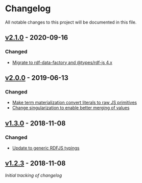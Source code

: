 # Changelog
All notable changes to this project will be documented in this file.

<a name="v2.1.0"></a>
## [v2.1.0](https://github.com/rubensworks/sparqljson-to-tree.js/compare/v1.3.0...v2.1.0) - 2020-09-16

### Changed
* [Migrate to rdf-data-factory and @types/rdf-js 4.x](https://github.com/rubensworks/sparqljson-to-tree.js/commit/98d02bf6973dedaae0837f7e641838cce13a8936)

<a name="v2.0.0"></a>
## [v2.0.0](https://github.com/rubensworks/sparqljson-to-tree.js/compare/v1.3.0...v2.0.0) - 2019-06-13

### Changed
* [Make term materialization convert literals to raw JS primitives](https://github.com/rubensworks/sparqljson-to-tree.js/commit/d96e26f021ab4cc8a119b2eb9504a214a6c30e54)
* [Change singularization to enable better merging of values](https://github.com/rubensworks/sparqljson-to-tree.js/commit/5a2225c44325bd7f5b0074922b76079661337ac0)

<a name="v1.3.0"></a>
## [v1.3.0](https://github.com/rubensworks/sparqljson-to-tree.js/compare/v1.2.3...v1.3.0) - 2018-11-08

### Changed
* [Update to generic RDFJS typings](https://github.com/rubensworks/sparqljson-to-tree.js/commit/042467706f147ae434c961fea77be023bb502238)

<a name="v1.2.3"></a>
## [v1.2.3](https://github.com/rubensworks/sparqljson-to-tree.js/compare/v1.2.3...v1.2.3) - 2018-11-08

_Initial tracking of changelog_
